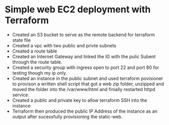 # Simple web EC2 deployment with Terraform 

- Created an S3 bucket to serve as the remote backend for terraform state file
- Created a vpc with two public and privte subnets
- Created a route table 
- Created an Internet Gateway and linked the IG with the pulic Subent through the route table.
- Created a security group with ingress open to port 22 and port 80 for testing though my ip only.
- Created an instance in the public subnet and used terraform povisioner to provison a written shell script that got a web zip folder, unzipped and moved the folder into the /var/www/html and finially restarted httpd service. 
- Created a public and private key to allow terraform SSH into the instance
- Terraform then produced the public IP Address of the instance as an output after sucessfully provisioning the static-web. 